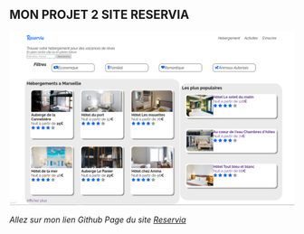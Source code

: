 <!-- MON PROJET 2 SITE RESERVIA -->
## MON PROJET 2 SITE RESERVIA

![Prettier Banner](https://github.com/Saykelu/EnzoFavia_2_04082021/blob/main/image/Capture.png)


_Allez sur mon lien Github Page du site [Reservia](https://saykelu.github.io/EnzoFavia_2_04082021/)_





